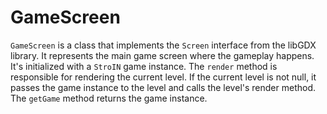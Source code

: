 # GameScreen

`GameScreen` is a class that implements the `Screen` interface from the libGDX library. It represents the main game screen where the gameplay happens. It's initialized with a `StroIN` game instance. The `render` method is responsible for rendering the current level. If the current level is not null, it passes the game instance to the level and calls the level's render method. The `getGame` method returns the game instance.